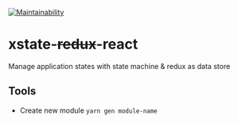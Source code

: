 [![Maintainability](https://api.codeclimate.com/v1/badges/c74f435ee75b95c6f9de/maintainability)](https://codeclimate.com/github/danhtran94/xstate-redux-react/maintainability)
# xstate-~~redux~~-react
Manage application states with state machine &amp; redux as data store

## Tools
- Create new module `yarn gen module-name`
